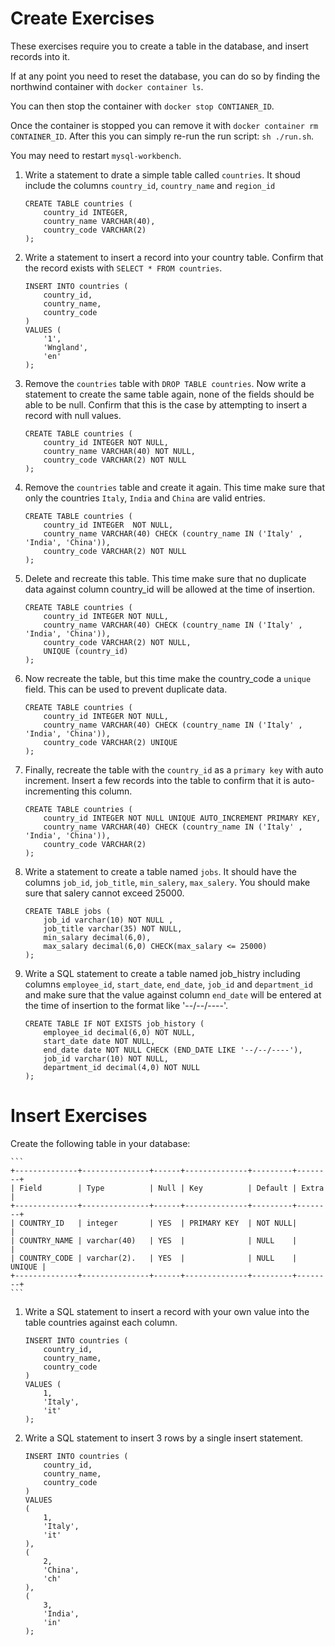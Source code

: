 # Create Exercises

These exercises require you to create a table in the database, and insert records into it.

If at any point you need to reset the database, you can do so by finding the northwind container with `docker container ls`. 

You can then stop the container with `docker stop CONTIANER_ID`. 

Once the container is stopped you can remove it with `docker container rm CONTAINER_ID`. After this you can simply re-run the run script: `sh ./run.sh`. 

You may need to restart `mysql-workbench`.

1. Write a statement to drate a simple table called `countries`. It shoud include the columns `country_id`, `country_name` and `region_id`

    ```
    CREATE TABLE countries (
        country_id INTEGER,
        country_name VARCHAR(40),
        country_code VARCHAR(2)
    );
    ```

1. Write a statement to insert a record into your country table. Confirm that the record exists with `SELECT * FROM countries`.

    ```
    INSERT INTO countries (
        country_id,
        country_name,
        country_code
    ) 
    VALUES (
        '1',
        'Wngland',
        'en'
    );
    ```

1. Remove the `countries` table with `DROP TABLE countries`. Now write a statement to create the same table again, none of the fields should be able to be null. Confirm that this is the case by attempting to insert a record with null values.

    ```
    CREATE TABLE countries (
        country_id INTEGER NOT NULL,
        country_name VARCHAR(40) NOT NULL,
        country_code VARCHAR(2) NOT NULL
    );
    ```

1. Remove the `countries` table and create it again. This time make sure that only the countries `Italy`, `India` and `China` are valid entries.

    ```
    CREATE TABLE countries (
        country_id INTEGER  NOT NULL,
        country_name VARCHAR(40) CHECK (country_name IN ('Italy' , 'India', 'China')),
        country_code VARCHAR(2) NOT NULL
    );
    ```

1. Delete and recreate this table. This time make sure that no duplicate data against column country_id will be allowed at the time of insertion.

    ```
    CREATE TABLE countries (
        country_id INTEGER NOT NULL,
        country_name VARCHAR(40) CHECK (country_name IN ('Italy' , 'India', 'China')),
        country_code VARCHAR(2) NOT NULL, 
        UNIQUE (country_id)
    );
    ```

1. Now recreate the table, but this time make the country_code a `unique` field. This can be used to prevent duplicate data.

    ```
    CREATE TABLE countries (
        country_id INTEGER NOT NULL,
        country_name VARCHAR(40) CHECK (country_name IN ('Italy' , 'India', 'China')),
        country_code VARCHAR(2) UNIQUE
    );
    ```

1. Finally, recreate the table with the `country_id` as a `primary key` with auto increment. Insert a few records into the table to confirm that it is auto-incrementing this column.

    ```
    CREATE TABLE countries (
        country_id INTEGER NOT NULL UNIQUE AUTO_INCREMENT PRIMARY KEY,
        country_name VARCHAR(40) CHECK (country_name IN ('Italy' , 'India', 'China')),
        country_code VARCHAR(2)
    );
    ```

1. Write a statement to create a table named `jobs`. It should have the columns `job_id`, `job_title`, `min_salery`, `max_salery`. You should make sure that salery cannot exceed 25000.

    ```
    CREATE TABLE jobs ( 
        job_id varchar(10) NOT NULL , 
        job_title varchar(35) NOT NULL, 
        min_salary decimal(6,0), 
        max_salary decimal(6,0) CHECK(max_salary <= 25000)
    );
    ```

1. Write a SQL statement to create a table named job_histry including columns `employee_id`, `start_date`, `end_date`, `job_id` and `department_id` and make sure that the value against column `end_date` will be entered at the time of insertion to the format like '--/--/----'.

    ```
    CREATE TABLE IF NOT EXISTS job_history ( 
        employee_id decimal(6,0) NOT NULL, 
        start_date date NOT NULL, 
        end_date date NOT NULL CHECK (END_DATE LIKE '--/--/----'), 
        job_id varchar(10) NOT NULL, 
        department_id decimal(4,0) NOT NULL 
    );
    ```

# Insert Exercises

Create the following table in your database:

    ```
    +--------------+---------------+------+--------------+---------+--------+
    | Field        | Type          | Null | Key          | Default | Extra  |
    +--------------+---------------+------+--------------+---------+--------+
    | COUNTRY_ID   | integer       | YES  | PRIMARY KEY  | NOT NULL|        |
    | COUNTRY_NAME | varchar(40)   | YES  |              | NULL    |        |
    | COUNTRY_CODE | varchar(2).   | YES  |              | NULL    | UNIQUE |
    +--------------+---------------+------+--------------+---------+--------+
    ```

1. Write a SQL statement to insert a record with your own value into the table countries against each column.


    ```
    INSERT INTO countries (
        country_id,
        country_name,
        country_code
    ) 
    VALUES (
        1,
        'Italy',
        'it'
    );
    ```

2. Write a SQL statement to insert 3 rows by a single insert statement.

    ```
    INSERT INTO countries (
        country_id,
        country_name,
        country_code
    ) 
    VALUES 
    (
        1,
        'Italy',
        'it'
    ),
    (
        2,
        'China',
        'ch'
    ),
    (
        3,
        'India',
        'in'
    );
    ```


